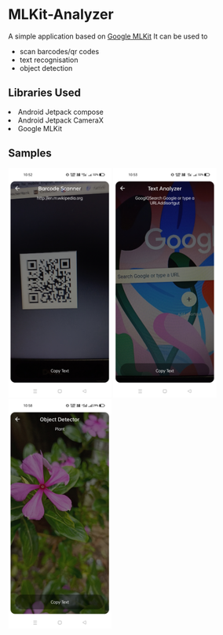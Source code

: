# MLKit-Analyzer
A simple application based on <a href = "https://developers.google.com/ml-kit">Google MLKit</a>
It can be used to
- scan barcodes/qr codes
- text recognisation
- object detection

## Libraries Used
<li>Android Jetpack compose</li>
<li>Android Jetpack CameraX</li>
<li>Google MLKit</li>

## Samples
<div>
<img src="./samples/Screenshot_2021-09-07-10-52-28-22_10568baaa14d5a528212ad88d8cf73a7.jpg" width="210">
<img src="./samples/Screenshot_2021-09-07-10-53-29-20_10568baaa14d5a528212ad88d8cf73a7.jpg"  width="210">
<img src="./samples/Screenshot_2021-09-07-10-58-35-02_10568baaa14d5a528212ad88d8cf73a7.jpg" width="210">
</div>
